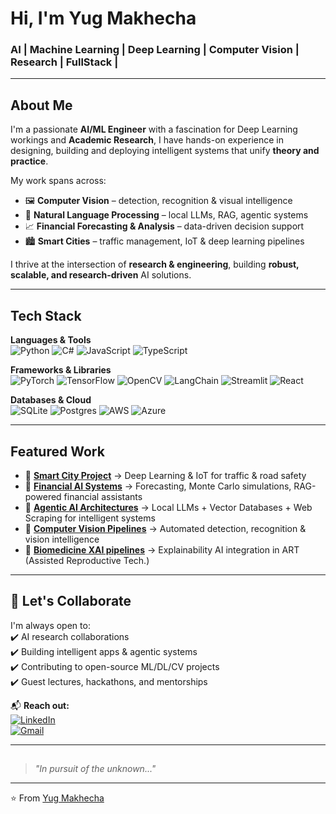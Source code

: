 # Hi, I'm Yug Makhecha  

### AI | Machine Learning | Deep Learning | Computer Vision | Research | FullStack |   

---

## About Me  

I'm a passionate **AI/ML Engineer** with a fascination for Deep Learning workings and **Academic Research**, I have hands-on experience in designing, building and deploying intelligent systems that unify **theory and practice**.  

My work spans across:  
- 🖼️ **Computer Vision** – detection, recognition & visual intelligence  
- 💬 **Natural Language Processing** – local LLMs, RAG, agentic systems  
- 📈 **Financial Forecasting & Analysis** – data-driven decision support  
- 🏙️ **Smart Cities** – traffic management, IoT & deep learning pipelines  

I thrive at the intersection of **research & engineering**, building **robust, scalable, and research-driven** AI solutions.

---

## Tech Stack  

**Languages & Tools**  
![Python](https://img.shields.io/badge/Python-3776AB?style=for-the-badge&logo=python&logoColor=white)
![C#](https://img.shields.io/badge/C%23-239120?style=for-the-badge&logo=c-sharp&logoColor=white)
![JavaScript](https://img.shields.io/badge/JavaScript-FFD600?style=for-the-badge&logo=javascript&logoColor=black)
![TypeScript](https://img.shields.io/badge/TypeScript-007ACC?style=for-the-badge&logo=typescript&logoColor=white)

**Frameworks & Libraries**  
![PyTorch](https://img.shields.io/badge/PyTorch-EE4C2C?style=for-the-badge&logo=pytorch&logoColor=white)
![TensorFlow](https://img.shields.io/badge/TensorFlow-FF6F00?style=for-the-badge&logo=tensorflow&logoColor=white)
![OpenCV](https://img.shields.io/badge/OpenCV-27338e?style=for-the-badge&logo=opencv&logoColor=white)
![LangChain](https://img.shields.io/badge/LangChain-1C3C3C?style=for-the-badge&logo=chainlink&logoColor=white)
![Streamlit](https://img.shields.io/badge/Streamlit-FF4B4B?style=for-the-badge&logo=streamlit&logoColor=white)
![React](https://img.shields.io/badge/React-61DAFB?style=for-the-badge&logo=react&logoColor=black)

**Databases & Cloud**  
![SQLite](https://img.shields.io/badge/SQLite-07405E?style=for-the-badge&logo=sqlite&logoColor=white)
![Postgres](https://img.shields.io/badge/Postgres-316192?style=for-the-badge&logo=postgresql&logoColor=white)
![AWS](https://img.shields.io/badge/AWS-232F3E?style=for-the-badge&logo=amazon-aws&logoColor=white)
![Azure](https://img.shields.io/badge/Azure-0089D6?style=for-the-badge&logo=microsoftazure&logoColor=white)

---

## Featured Work  

- 🔹 **[Smart City Project](#)** → Deep Learning & IoT for traffic & road safety  
- 🔹 **[Financial AI Systems](#)** → Forecasting, Monte Carlo simulations, RAG-powered financial assistants  
- 🔹 **[Agentic AI Architectures](#)** → Local LLMs + Vector Databases + Web Scraping for intelligent systems  
- 🔹 **[Computer Vision Pipelines](#)** → Automated detection, recognition & vision intelligence
- 🔹 **[Biomedicine XAI pipelines](#)** → Explainability AI integration in ART (Assisted Reproductive Tech.)
---

## 🤝 Let's Collaborate  

I'm always open to:  
✔️ AI research collaborations  
✔️ Building intelligent apps & agentic systems  
✔️ Contributing to open-source ML/DL/CV projects  
✔️ Guest lectures, hackathons, and mentorships  

📬 **Reach out:**  
[![LinkedIn](https://img.shields.io/badge/LinkedIn-0A66C2?style=flat&logo=linkedin&logoColor=white)](https://www.linkedin.com/in/yug-makhecha-417601295)  
[![Gmail](https://img.shields.io/badge/Email-D14836?style=flat&logo=gmail&logoColor=white)](mailto:yugmakhecha1710@gmail.com)  

---

##  
> _"In pursuit of the unknown..."_

---
⭐️ From [Yug Makhecha](https://github.com/YugMakhecha17)
